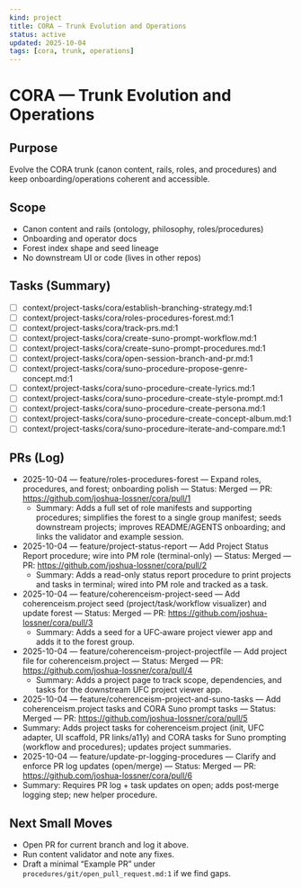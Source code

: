 ```yaml
---
kind: project
title: CORA — Trunk Evolution and Operations
status: active
updated: 2025-10-04
tags: [cora, trunk, operations]
---
```


# CORA — Trunk Evolution and Operations

## Purpose
Evolve the CORA trunk (canon content, rails, roles, and procedures) and keep onboarding/operations coherent and accessible.

## Scope
- Canon content and rails (ontology, philosophy, roles/procedures)
- Onboarding and operator docs
- Forest index shape and seed lineage
- No downstream UI or code (lives in other repos)

## Tasks (Summary)
- [ ] context/project-tasks/cora/establish-branching-strategy.md:1
- [ ] context/project-tasks/cora/roles-procedures-forest.md:1
- [ ] context/project-tasks/cora/track-prs.md:1
- [ ] context/project-tasks/cora/create-suno-prompt-workflow.md:1
- [ ] context/project-tasks/cora/create-suno-prompt-procedures.md:1
- [ ] context/project-tasks/cora/open-session-branch-and-pr.md:1
- [ ] context/project-tasks/cora/suno-procedure-propose-genre-concept.md:1
- [ ] context/project-tasks/cora/suno-procedure-create-lyrics.md:1
- [ ] context/project-tasks/cora/suno-procedure-create-style-prompt.md:1
- [ ] context/project-tasks/cora/suno-procedure-create-persona.md:1
- [ ] context/project-tasks/cora/suno-procedure-create-concept-album.md:1
- [ ] context/project-tasks/cora/suno-procedure-iterate-and-compare.md:1

## PRs (Log)
- 2025-10-04 — feature/roles-procedures-forest — Expand roles, procedures, and forest; onboarding polish — Status: Merged — PR: https://github.com/joshua-lossner/cora/pull/1
  - Summary: Adds a full set of role manifests and supporting procedures; simplifies the forest to a single group manifest; seeds downstream projects; improves README/AGENTS onboarding; and links the validator and example session.
- 2025-10-04 — feature/project-status-report — Add Project Status Report procedure; wire into PM role (terminal-only) — Status: Merged — PR: https://github.com/joshua-lossner/cora/pull/2
  - Summary: Adds a read-only status report procedure to print projects and tasks in terminal; wired into PM role and tracked as a task.
- 2025-10-04 — feature/coherenceism-project-seed — Add coherenceism.project seed (project/task/workflow visualizer) and update forest — Status: Merged — PR: https://github.com/joshua-lossner/cora/pull/3
  - Summary: Adds a seed for a UFC‑aware project viewer app and adds it to the forest group.
- 2025-10-04 — feature/coherenceism-project-projectfile — Add project file for coherenceism.project — Status: Merged — PR: https://github.com/joshua-lossner/cora/pull/4
  - Summary: Adds a project page to track scope, dependencies, and tasks for the downstream UFC project viewer app.
 - 2025-10-04 — feature/coherenceism-project-and-suno-tasks — Add coherenceism.project tasks and CORA Suno prompt tasks — Status: Merged — PR: https://github.com/joshua-lossner/cora/pull/5
  - Summary: Adds project tasks for coherenceism.project (init, UFC adapter, UI scaffold, PR links/a11y) and CORA tasks for Suno prompting (workflow and procedures); updates project summaries.
 - 2025-10-04 — feature/update-pr-logging-procedures — Clarify and enforce PR log updates (open/merge) — Status: Merged — PR: https://github.com/joshua-lossner/cora/pull/6
  - Summary: Requires PR log + task updates on open; adds post‑merge logging step; new helper procedure.

## Next Small Moves
- Open PR for current branch and log it above.
- Run content validator and note any fixes.
- Draft a minimal “Example PR” under `procedures/git/open_pull_request.md:1` if we find gaps.
